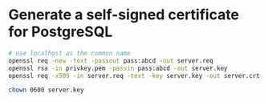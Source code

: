 # Generate a self-signed certificate for PostgreSQL

```bash
# use localhost as the common name
openssl req -new -text -passout pass:abcd -out server.req
openssl rsa -in privkey.pem -passin pass:abcd -out server.key
openssl req -x509 -in server.req -text -key server.key -out server.crt

chown 0600 server.key
```

